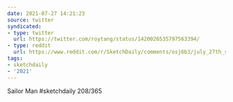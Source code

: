 ```yaml
---
date: 2021-07-27 14:21:23
source: twitter
syndicated:
- type: twitter
  url: https://twitter.com/roytang/status/1420026535797563394/
- type: reddit
  url: https://www.reddit.com/r/SketchDaily/comments/osj6b3/july_27th_sailor_moon/h6q07ne/
tags:
- sketchdaily
- '2021'
---
```


Sailor Man #sketchdaily 208/365